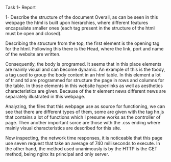 Task 1- Report

1- Describe the structure of the document
Overall, as can be seen in this webpage the html is built upon hierarchies, where different features encapsulate smaller ones (each tag present in the structure of the html must be open and closed).  

Describing the structure from the top, the first element is the opening tag for the html. Following this there is the Head, where the link, port and name of the website are written.  

Consequently, the body is programed. It seems that in this place elements are mainly visual and can become dynamic. An example of this is the tbody, a tag used to group the body content in an html table. In this element a lot of tr and td are programmed for structure the page in rows and columns for the table. In those elements in this website hyperlinks as well as aesthetics characteristics are given. Because of the tr element news different news are separately illustrated in this webpage. 

Analyzing, the files that this webpage use as source for functioning, we can see that there are different types of them, some are given with the tag  hn.js that contains a lot of functions which I presume works as the controller of page. Then another important sorce are those with the .css ending where mainly visual characteristics are described for this site. 

Now inspecting, the network time responses, it is noticeable that this page use seven request that take an average of 740 milliseconds to execute. In the other hand, the method used unanimously is by the HTTP is the GET method, being nginx its principal and only server. 